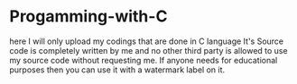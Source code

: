 # Progamming-with-C
here I will only upload my codings that are done in C language
It's Source code is completely written by me and no other third party is allowed to use my source code without requesting me.
If anyone needs for educational purposes then you can use it with a watermark label on it.
